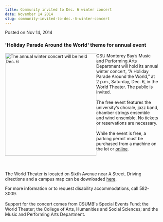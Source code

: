 ```yaml
---
title: Community invited to Dec. 6 winter concert
date: November 14 2014
slug: community-invited-to-dec.-6-winter-concert
---
```


 



<span class="date">Posted on Nov 14, 2014    </span>
<h3>&apos;Holiday Parade Around the World&apos; theme for annual event</h3>
<p><img alt="The annual winter concert will be held Dec. 6" src="https://news.csumb.edu/sites/default/files/65/attachments/news/images/winter_wonderland_for_web_0.jpg" style="width:300px; height:337px; float:left">CSU Monterey Bay&#x2019;s
Music and Performing Arts Department will hold its annual winter
concert, &#x201C;A Holiday Parade Around the World,&#x201D; at 2 p.m., Saturday,
Dec. 6, in the World Theater. The public is invited.<br>
<br>
The free event features the university&#x2019;s chorale, jazz band,
chamber strings ensemble and wind ensemble. No tickets or
reservations are necessary.<br>
<br>
While the event is free, a parking permit must be purchased from a
machine on the lot or <a href="https://parking.csumb.edu/buy-permit" rel="nofollow">online</a>.</br></br></br></br></img></p>
<p>The World Theater is located on Sixth Avenue near A Street.
Driving directions and a campus map can be downloaded <a href="https://csumb.edu/maps" rel="nofollow">here</a>.&#xA0;</p>
<p>For more information or to request disability accommodations,
call 582-3009.<br>
<br>
Support for the concert comes from CSUMB&apos;s Special Events Fund; the
World Theater; the College of Arts, Humanities and Social Sciences;
and the Music and Performing Arts Department.</br></br></p>





 
